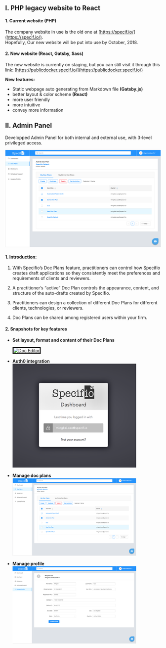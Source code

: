 

## I. PHP legacy website to React

#### 1. Current website (PHP)
The company website in use is the old one at [https://specif.io/](https://specif.io/).    
Hopefully, Our new website will be put into use by October, 2018.

#### 2. New website (React, Gatsby, Sass)
The new website is currently on staging, but you can still visit it through this link: [https://publicdocker.specif.io/](https://publicdocker.specif.io/)

**New features:**

* Static webpage auto generating from Markdown file **(Gatsby.js)**
* better layout & color scheme **(React)**
* more user friendly
* more intuitive
* convey more information



## II. Admin Panel

Developped Admin Panel for both internal and external use, with 3-level privileged access.

![Admin Panel](https://github.com/caomingkai/specifio_projects/raw/master/Admin%20Panel/docPlan.png)

#### 1. Introduction: 
1. With Specifio’s Doc Plans feature, practitioners can control how Specifio creates draft applications so they consistently meet the preferences and requirements of clients and reviewers.

2. A practitioner’s “active” Doc Plan controls the appearance, content, and structure of the auto-drafts created by Specifio.

3. Practitioners can design a collection of different Doc Plans for different clients, technologies, or reviewers.

4. Doc Plans can be shared among registered users within your firm.


#### 2. Snapshots for key features

- **Set layout, format and content of their Doc Plans**

    <a href="http://www.youtube.com/watch?feature=player_embedded&v=Gl8TfGINxko"  target="_blank"><img src="http://img.youtube.com/vi/Gl8TfGINxko/0.jpg" 
    alt="Doc Editor" width="400" height="300" border="3" /></a>

- **Auth0 integration**
    <img width="400" alt="auth0" src="https://github.com/caomingkai/specifio_projects/raw/master/Admin%20Panel/auth0.png">
    
- **Manage doc plans**
    <img width="400" alt="docPlan.png" src="https://github.com/caomingkai/specifio_projects/raw/master/Admin%20Panel/docPlan.png">

- **Manage profile**
     <img width="400" alt="profile.png" src="https://github.com/caomingkai/specifio_projects/raw/master/Admin%20Panel/profile.png">









